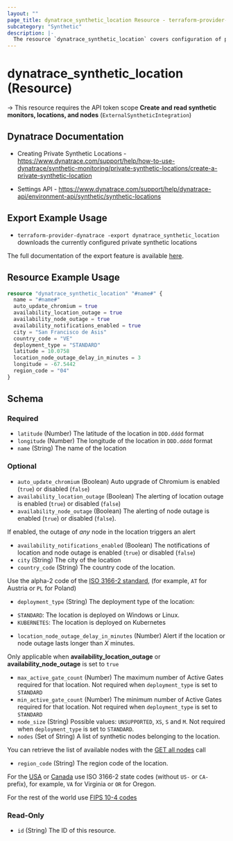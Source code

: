 ```yaml
---
layout: ""
page_title: dynatrace_synthetic_location Resource - terraform-provider-dynatrace"
subcategory: "Synthetic"
description: |-
  The resource `dynatrace_synthetic_location` covers configuration of private synthetic locations
---
```


# dynatrace_synthetic_location (Resource)

-> This resource requires the API token scope **Create and read synthetic monitors, locations, and nodes** (`ExternalSyntheticIntegration`)

## Dynatrace Documentation

- Creating Private Synthetic Locations - https://www.dynatrace.com/support/help/how-to-use-dynatrace/synthetic-monitoring/private-synthetic-locations/create-a-private-synthetic-location

- Settings API - https://www.dynatrace.com/support/help/dynatrace-api/environment-api/synthetic/synthetic-locations

## Export Example Usage

- `terraform-provider-dynatrace -export dynatrace_synthetic_location` downloads the currently configured private synthetic locations

The full documentation of the export feature is available [here](https://registry.terraform.io/providers/dynatrace-oss/dynatrace/latest/docs/guides/export-v2).

## Resource Example Usage

```terraform
resource "dynatrace_synthetic_location" "#name#" {
  name = "#name#" 
  auto_update_chromium = true 
  availability_location_outage = true 
  availability_node_outage = true 
  availability_notifications_enabled = true 
  city = "San Francisco de Asis" 
  country_code = "VE" 
  deployment_type = "STANDARD" 
  latitude = 10.0758 
  location_node_outage_delay_in_minutes = 3 
  longitude = -67.5442 
  region_code = "04" 
}
```

<!-- schema generated by tfplugindocs -->
## Schema

### Required

- `latitude` (Number) The latitude of the location in `DDD.dddd` format
- `longitude` (Number) The longitude of the location in `DDD.dddd` format
- `name` (String) The name of the location

### Optional

- `auto_update_chromium` (Boolean) Auto upgrade of Chromium is enabled (`true`) or disabled (`false`)
- `availability_location_outage` (Boolean) The alerting of location outage is enabled (`true`) or disabled (`false`)
- `availability_node_outage` (Boolean) The alerting of node outage is enabled (`true`) or disabled (`false`). 

 If enabled, the outage of *any* node in the location triggers an alert
- `availability_notifications_enabled` (Boolean) The notifications of location and node outage is enabled (`true`) or disabled (`false`)
- `city` (String) The city of the location
- `country_code` (String) The country code of the location. 

 Use the alpha-2 code of the [ISO 3166-2 standard](https://dt-url.net/iso3166-2), (for example, `AT` for Austria or `PL` for Poland)
- `deployment_type` (String) The deployment type of the location: 

* `STANDARD`: The location is deployed on Windows or Linux.
* `KUBERNETES`: The location is deployed on Kubernetes
- `location_node_outage_delay_in_minutes` (Number) Alert if the location or node outage lasts longer than *X* minutes. 

 Only applicable when **availability_location_outage** or **availability_node_outage** is set to `true`
- `max_active_gate_count` (Number) The maximum number of Active Gates required for that location. Not required when `deployment_type` is set to `STANDARD`
- `min_active_gate_count` (Number) The minimum number of Active Gates required for that location. Not required when `deployment_type` is set to `STANDARD`
- `node_size` (String) Possible values: `UNSUPPORTED`, `XS`, `S` and `M`. Not required when `deployment_type` is set to `STANDARD`.
- `nodes` (Set of String) A list of synthetic nodes belonging to the location. 

 You can retrieve the list of available nodes with the [GET all nodes](https://dt-url.net/miy3rpl) call
- `region_code` (String) The region code of the location. 

 For the [USA](https://dt-url.net/iso3166us) or [Canada](https://dt-url.net/iso3166ca) use ISO 3166-2 state codes (without `US-` or `CA-` prefix), for example, `VA` for Virginia or `OR` for Oregon. 

 For the rest of the world use [FIPS 10-4 codes](https://dt-url.net/fipscodes)

### Read-Only

- `id` (String) The ID of this resource.
 